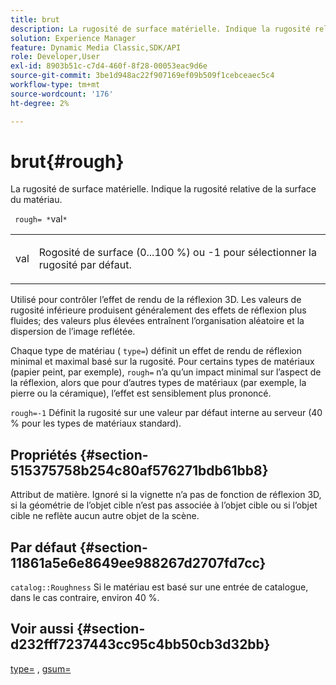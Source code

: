 ```yaml
---
title: brut
description: La rugosité de surface matérielle. Indique la rugosité relative de la surface du matériau.
solution: Experience Manager
feature: Dynamic Media Classic,SDK/API
role: Developer,User
exl-id: 8903b51c-c7d4-460f-8f28-00053eac9d6e
source-git-commit: 3be1d948ac22f907169ef09b509f1cebceaec5c4
workflow-type: tm+mt
source-wordcount: '176'
ht-degree: 2%

---
```


# brut{#rough}

La rugosité de surface matérielle. Indique la rugosité relative de la surface du matériau.

` rough= *`val`*`

<table id="simpletable_432E33EC87144AC7A2A8D9406F862708"> 
 <tr class="strow"> 
  <td class="stentry"> <p> <span class="varname"> val </span> </p> </td> 
  <td class="stentry"> <p>Rogosité de surface (0...100 %) ou -1 pour sélectionner la rugosité par défaut. </p> </td> 
 </tr> 
</table>

Utilisé pour contrôler l’effet de rendu de la réflexion 3D. Les valeurs de rugosité inférieure produisent généralement des effets de réflexion plus fluides; des valeurs plus élevées entraînent l’organisation aléatoire et la dispersion de l’image reflétée.

Chaque type de matériau ( `type=`) définit un effet de rendu de réflexion minimal et maximal basé sur la rugosité. Pour certains types de matériaux (papier peint, par exemple), `rough=` n’a qu’un impact minimal sur l’aspect de la réflexion, alors que pour d’autres types de matériaux (par exemple, la pierre ou la céramique), l’effet est sensiblement plus prononcé.

`rough=-1` Définit la rugosité sur une valeur par défaut interne au serveur (40 % pour les types de matériaux standard).

## Propriétés {#section-515375758b254c80af576271bdb61bb8}

Attribut de matière. Ignoré si la vignette n’a pas de fonction de réflexion 3D, si la géométrie de l’objet cible n’est pas associée à l’objet cible ou si l’objet cible ne reflète aucun autre objet de la scène.

## Par défaut {#section-11861a5e6e8649ee988267d2707fd7cc}

`catalog::Roughness` Si le matériau est basé sur une entrée de catalogue, dans le cas contraire, environ 40 %.

## Voir aussi {#section-d232fff7237443cc95c4bb50cb3d32bb}

[type=](../../../../../ir-api/http-protocol/image-rendering-api-ref/c-ir-http-protocol-ref/c-ir-http-protocol-command-reference/r-ir-http-type.md#reference-128c7de89e2d46838019b560f3f84a35) , [gsum=](../../../../../ir-api/http-protocol/image-rendering-api-ref/c-ir-http-protocol-ref/c-ir-http-protocol-command-reference/r-ir-http-gloss.md#reference-325aef2ee51e4e1584a06047427340ca)
